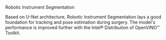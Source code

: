 Robotic Instrument Segmentation

Based on U-Net architecture, Robotic Instrument Segmentation lays a good foundation for tracking and pose estimation during surgery. The model's performance is improved further with the Intel® Distribution of OpenVINO™ Toolkit. 